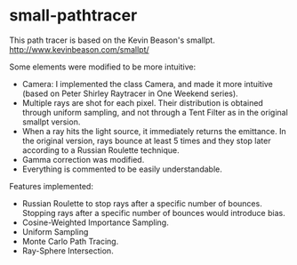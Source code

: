 # small-pathtracer

This path tracer is based on the Kevin Beason's smallpt.
http://www.kevinbeason.com/smallpt/

Some elements were modified to be more intuitive:
- Camera: I implemented the class Camera, and made it more intuitive (based on Peter Shirley Raytracer in One Weekend series).
- Multiple rays are shot for each pixel. Their distribution is obtained through uniform sampling, and not through a Tent Filter as in the original smallpt version.
- When a ray hits the light source, it immediately returns the emittance. In the original version, rays bounce at least 5 times and they stop later according to a Russian Roulette technique.
- Gamma correction was modified.
- Everything is commented to be easily understandable.

Features implemented:

- Russian Roulette to stop rays after a specific number of bounces. Stopping rays after a specific number of bounces would introduce bias.
- Cosine-Weighted Importance Sampling.
- Uniform Sampling 
- Monte Carlo Path Tracing.
- Ray-Sphere Intersection.
